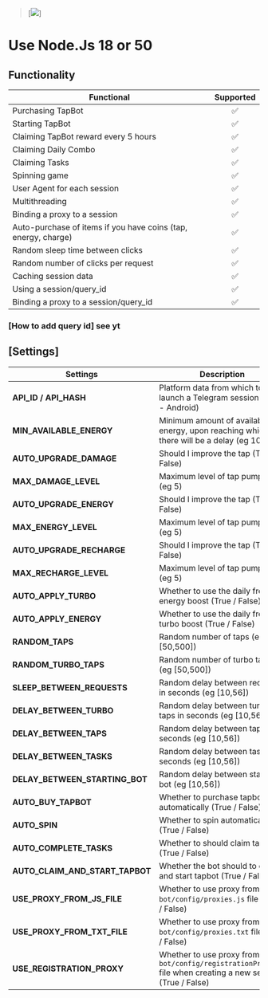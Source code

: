 > [<img src="https://img.shields.io/badge/Telegram-%50Me-orange">]

# Use Node.Js 18 or 50

## Functionality

| Functional                                                     | Supported |
| -------------------------------------------------------------- | :-------: |
| Purchasing TapBot                                              |    ✅     |
| Starting TapBot                                                |    ✅     |
| Claiming TapBot reward every 5 hours                           |    ✅     |
| Claiming Daily Combo                                           |    ✅     |
| Claiming Tasks                                                 |    ✅     |
| Spinning game                                                  |    ✅     |
| User Agent for each session                                    |    ✅     |
| Multithreading                                                 |    ✅     |
| Binding a proxy to a session                                   |    ✅     |
| Auto-purchase of items if you have coins (tap, energy, charge) |    ✅     |
| Random sleep time between clicks                               |    ✅     |
| Random number of clicks per request                            |    ✅     |
| Caching session data                                           |    ✅     |
| Using a session/query_id                                       |    ✅     |
| Binding a proxy to a session/query_id                          |    ✅     |

### [How to add query id] see yt

## [Settings]

| Settings                        | Description                                                                                                     |
| ------------------------------- | --------------------------------------------------------------------------------------------------------------- |
| **API_ID / API_HASH**           | Platform data from which to launch a Telegram session (stock - Android)                                         |
| **MIN_AVAILABLE_ENERGY**        | Minimum amount of available energy, upon reaching which there will be a delay (eg 100)                          |
| **AUTO_UPGRADE_DAMAGE**         | Should I improve the tap (True / False)                                                                         |
| **MAX_DAMAGE_LEVEL**            | Maximum level of tap pumping (eg 5)                                                                             |
| **AUTO_UPGRADE_ENERGY**         | Should I improve the tap (True / False)                                                                         |
| **MAX_ENERGY_LEVEL**            | Maximum level of tap pumping (eg 5)                                                                             |
| **AUTO_UPGRADE_RECHARGE**       | Should I improve the tap (True / False)                                                                         |
| **MAX_RECHARGE_LEVEL**          | Maximum level of tap pumping (eg 5)                                                                             |
| **AUTO_APPLY_TURBO**            | Whether to use the daily free energy boost (True / False)                                                       |
| **AUTO_APPLY_ENERGY**           | Whether to use the daily free turbo boost (True / False)                                                        |
| **RANDOM_TAPS**                 | Random number of taps (eg [50,500])                                                                             |
| **RANDOM_TURBO_TAPS**           | Random number of turbo taps (eg [50,500])                                                                       |
| **SLEEP_BETWEEN_REQUESTS**      | Random delay between requests in seconds (eg [10,56])                                                           |
| **DELAY_BETWEEN_TURBO**         | Random delay between turbo taps in seconds (eg [10,56])                                                         |
| **DELAY_BETWEEN_TAPS**          | Random delay between taps in seconds (eg [10,56])                                                               |
| **DELAY_BETWEEN_TASKS**         | Random delay between tasks in seconds (eg [10,56])                                                              |
| **DELAY_BETWEEN_STARTING_BOT**  | Random delay between starting bot (eg [10,56])                                                                  |
| **AUTO_BUY_TAPBOT**             | Whether to purchase tapbot automatically (True / False)                                                         |
| **AUTO_SPIN**                   | Whether to spin automatically (True / False)                                                                    |
| **AUTO_COMPLETE_TASKS**         | Whether to should claim tasks (True / False)                                                                    |
| **AUTO_CLAIM_AND_START_TAPBOT** | Whether the bot should to claim and start tapbot (True / False)                                                 |
| **USE_PROXY_FROM_JS_FILE**      | Whether to use proxy from the `bot/config/proxies.js` file (True / False)                                       |
| **USE_PROXY_FROM_TXT_FILE**     | Whether to use proxy from the `bot/config/proxies.txt` file (True / False)                                      |
| **USE_REGISTRATION_PROXY**      | Whether to use proxy from the `bot/config/registrationProxy.js` file when creating a new session (True / False) |

